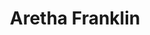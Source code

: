 ---
title: "Aretha Franklin"
summary: "American singer, pianist, and songwriter. Born: 25 March 1942 in Memphis, Tennessee, USA. Died: 16 August 2018 in Detroit, Michigan, USA . Widely regarded as one of, usually the best, female vocalists of all time, she is nicknamed the 'Queen of Soul' or simply referred to as 'Aretha'. In 1987 she was the first woman to be inducted into the Rock & Roll Hall of Fame . Daughter of and sister of , , Vaughn Franklin, and Reverend , who served as her business manager until his death in 1990. She had four sons: from Donald Burk, Edward Franklin from Edward Jordan, also known as when she was married to , and the Christian rap artist from . Her last husband was ."
image: "aretha-franklin.jpg"
apple_music_artist_url: "https://music.apple.com/gb/artist/aretha-franklin/98742"
---